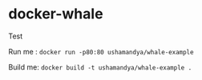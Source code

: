# docker-whale

Test 

Run me : `docker run -p80:80 ushamandya/whale-example`

Build me: `docker build -t ushamandya/whale-example .`
